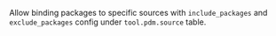 Allow binding packages to specific sources with `include_packages` and `exclude_packages` config under `tool.pdm.source` table.
